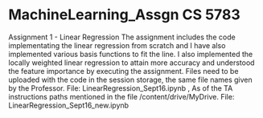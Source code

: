 # MachineLearning_Assgn CS 5783
Assignment 1 - Linear Regression 
The assignment includes the code implementating the linear regression from scratch and I have also implemented various basis functions to fit the line.
I also implemented the locally weighted linear regression to attain more accuracy and understood the feature importance by executing the assignment.
Files need to be uploaded with the code in the session storage, the same file names given by the Professor. File: LinearRegression_Sept16.ipynb , 
As of the TA instructions paths mentioned in the file /content/drive/MyDrive. File: LinearRegression_Sept16_new.ipynb
